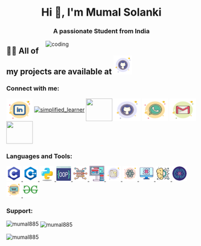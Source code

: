 
<h1 align="center">Hi 👋, I'm Mumal Solanki</h1>
<h3 align="center">A passionate Student from India</h3>

<img align="right" alt="coding" width="400"
    src="https://user-images.githubusercontent.com/55389276/140866485-8fb1c876-9a8f-4d6a-98dc-08c4981eaf70.gif">
<h2>👨‍💻 All of my projects are available at <a href="https://github.com/mumal885"><img src="img/icons8-github-50.png" /></a></h2>
<h3 align="left">Connect with me:</h3>
<p align="left"><a href="https://www.linkedin.com/in/mumal-solanki-2293a2215/" target="blank"><img align="center"
            src="img/icons8-linkedin-50.png"
            alt="" height="60" width="70" /></a> 
            <a href="https://www.instagram.com/_mumal_solanki_/" target="blank"><img align="center"
            src="https://img.icons8.com/bubbles/100/000000/instagram-new.png"
            alt="simplified_learner" height="60" width="70" /></a>
            <a href="https://www.facebook.com/people/Mumal-Solanki/100070289694985/?mibextid=ZbWKwL" target="blank"><img align="center" src="https://img.icons8.com/bubbles/100/000000/facebook-new.png"
            alt="" height="60" width="70" /></a>
            <a href="https://github.com/mumal885" target="blank"><img align="center"
            src="img/icons8-github-50.png"
            alt="" height="60" width="70" /></a>
            <a href="https://whatsapp.com/dl/" target="blank"><img align="center"
            src="img/icons8-whatsapp-50.png"
            alt="" height="60" width="70" /></a>
            <a href="mumalsolanki163@gmail.com <mumalsolanki163@gmail.com>;" target="blank"><img align="center"
            src="img/icons8-gmail-logo-50.png"
            alt="" height="60" width="70" /></a>
            <a href="https://goo.gl/maps/723wWU7u2wxcSiby9" target="blank"><img align="center"
            src="https://img.icons8.com/bubbles/100/000000/map-marker.png"
            alt="" height="60" width="70" /></a></p>

<h3 align="left">Languages and Tools:</h3>
<p align="left"><a href="https://www.w3schools.com/c/c_intro.php" target="_blank" rel="noreferrer"> <img
            src="img/icons8-c-programming-48.png" alt="c" width="40" height="40" /> </a><a href="https://www.w3schools.com/cpp/cpp_intro.asps" target="_blank" rel="noreferrer"> <img
            src="img/icons8-c++-48.png"
            alt="cplusplus" width="40" height="40" /> </a> <a href="https://www.w3schools.com/python/" target="_blank" rel="noreferrer"> <img
            src="img/icons8-python-64.png"
            alt="css3" width="40" height="40" /> </a> <a href="https://www.w3schools.com/cpp/cpp_oop.asp" target="_blank" rel="noreferrer"> <img
            src="img/icons8-object-60.png"
            alt="html5" width="40" height="40" /> </a> <a href="https://www.geeksforgeeks.org/data-structures/" target="_blank" rel="noreferrer">
        <img src="img/icons8-structured-data-64.png" alt="java"
        width="40" height="40" /> </a> <a href="https://www.geeksforgeeks.org/user-experience-or-ux-design/" target="_blank" rel="noreferrer"> <img
            src="img/icons8-ux-64.png"
            alt="javascript" width="40" height="40" /> </a><a href="https://www.geeksforgeeks.org/web-development/" target="_blank"
        rel="noreferrer"> <img src="img/icons8-web-50.png" alt="matlab"
        width="40" height="40" /> </a> <a href="https://www.geeksforgeeks.org/reactjs-tutorials/" target="_blank" rel="noreferrer"> <img
            src="img/icons8-react-50.png"
            alt="mysql" width="40" height="40" /> </a> <a href="https://practice.geeksforgeeks.org/courses/dsa-self-paced?source=google&medium=cpc&device=c&keyword=gfg%20dsa%20course&matchtype=b&campaignid=19102561418&adgroup=139234782450&gclid=CjwKCAiAlp2fBhBPEiwA2Q10D00EF-PgErl24hptL4rx-WTQx33CDsBHB6WqOu1iL7xRgBoJv3Hx3BoCqngQAvD_BwE" target="_blank"
        rel="noreferrer"> <img
            src="img/icons8-data-science-64.png"
            alt="pandas" width="40" height="40" /> </a> <a href="https://www.geeksforgeeks.org/artificial-intelligence-an-introduction/" target="_blank"
        rel="noreferrer"> <img
            src="img/icons8-artificial-intelligence-64.png"
            alt="python" width="40" height="40" /> </a> <a href="https://www.geeksforgeeks.org/what-is-machine-learning/" target="_blank"
        rel="noreferrer"> <img
            src="img/icons8-machine-learning-64.png"
            alt="python" width="40" height="40" /> </a> <a href="https://www.geeksforgeeks.org/introduction-to-ethical-hacking/" target="_blank"
        rel="noreferrer"> <img
            src="img/icons8-hacking-50.png"
            alt="python" width="40" height="40" /> </a> <a href="https://www.geeksforgeeks.org/" target="_blank"
        rel="noreferrer"> <img
            src="img/icons8-geeksforgeeks-48.png"
            alt="python" width="40" height="40" /> </a> </p>
<h3 align="left">Support:</h3>
<p><img align="left"
        src="https://github-readme-stats.vercel.app/api/top-langs?username=mumal885&show_icons=true&locale=en&layout=compact"
        alt="mumal885" /></p>
<p>&nbsp;<img align="center"
        src="https://github-readme-stats.vercel.app/api?username=mumal885&show_icons=true&locale=en"
        alt="mumal885" /></p>
<p><img align="center" src="https://github-readme-streak-stats.herokuapp.com/?user=mumal885&"
        alt="mumal885" /></p>
